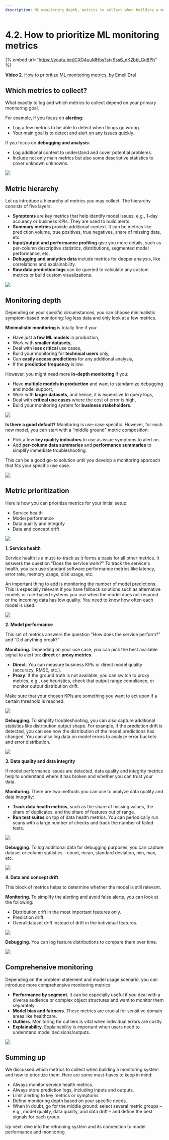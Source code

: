 ```yaml
---
description: ML monitoring depth, metrics to collect when building a monitoring system, and how to prioritize them.
---
```


# 4.2. How to prioritize ML monitoring metrics

{% embed url="https://youtu.be/jCXO4uuMHbs?si=9ss6_nK2bbLGq8Ph" %}

**Video 2**. [How to prioritize ML monitoring metrics](https://youtu.be/jCXO4uuMHbs?si=9ss6_nK2bbLGq8Ph), by Emeli Dral

## Which metrics to collect?

What exactly to log and which metrics to collect depend on your primary monitoring goal. 

For example, if you focus on **alerting**:
* Log a few metrics to be able to detect when things go wrong.
* Your main goal is to detect and alert on any issues quickly.

If you focus on **debugging and analysis**:
* Log additional context to understand and cover potential problems.
* Include not only main metrics but also some descriptive statistics to cover unknown unknowns. 

![](<../../../images/2023110\_course\_module4\_fin.018-min.png>)

## Metric hierarchy

Let us introduce a hierarchy of metrics you may collect. The hierarchy consists of five layers:
* **Symptoms** are key metrics that help identify model issues, e.g., 1-day accuracy or business KPIs. They are used to build alerts.
* **Summary metrics** provide additional context. It can be metrics like prediction volume, true positives, true negatives, share of missing data, etc. 
* **Input/output and performance profiling** give you more details, such as per-column descriptive statistics, distributions, segmented model performance, etc. 
* **Debugging and analytics data** include metrics for deeper analysis, like correlations and explainability. 
* **Raw data prediction logs** can be queried to calculate any custom metrics or build custom visualizations. 

![](<../../../images/2023110\_course\_module4\_fin.019-min.png>)

## Monitoring depth

Depending on your specific circumstances, you can choose minimalistic symptom-based monitoring: log less data and only look at a few metrics.   

**Minimalistic monitoring** is totally fine if you: 
* Have just **a few ML models** in production, 
* Work with **smaller datasets**,
* Deal with **less critical** use cases,
* Build your monitoring for **technical users** only,
* Can **easily access predictions** for any additional analysis,
* If the **prediction frequency** is low.

However, you might need more **in-depth monitoring** if you: 
* Have **multiple models in production** and want to standardize debugging and model support, 
* Work with **larger datasets**, and hence, it is expensive to query logs, 
* Deal with **critical use cases** where the cost of error is high, 
* Build your monitoring system for **business stakeholders**.

![](<../../../images/2023110\_course\_module4\_fin.020-min.png>)

**Is there a good default?** Monitoring is use-case specific. However, for each new model, you can start with a “middle ground” metric composition:
* Pick a few **key quality indicators** to use as issue symptoms to alert on.
* Add **per-column data summaries** and **performance summaries** to simplify immediate troubleshooting.

This can be a good go-to solution until you develop a monitoring approach that fits your specific use case. 

![](<../../../images/2023110\_course\_module4\_fin.021-min.png>)

## Metric prioritization 

Here is how you can prioritize metrics for your initial setup:
* Service health
* Model performance
* Data quality and integrity
* Data and concept drift

![](<../../../images/2023110\_course\_module4\_fin.023-min.png>)

**1. Service health**

Service health is a must-to-track as it forms a basis for all other metrics. It answers the question "Does the service work?" To track the service's health, you can use standard software performance metrics like latency, error rate, memory usage, disk usage, etc.

An important thing to add is monitoring the number of model predictions. This is especially relevant if you have fallback solutions such as alternative models or rule-based systems you use when the model does not respond or the incoming data has low quality. You need to know how often each model is used.

![](<../../../images/2023110\_course\_module4\_fin.025-min.png>)

**2. Model performance**

This set of metrics answers the question "How does the service perform?" and “Did anything break?” 

**Monitoring.** Depending on your use case, you can pick the best available signal to alert on: **direct** or **proxy metrics**. 

* **Direct**. You can measure business KPIs or direct model quality (accuracy, RMSE, etc.). 
* **Proxy**. If the ground truth is not available, you can switch to proxy metrics, e.g., use heuristics, check that output range compliance, or monitor output distribution drift. 

Make sure that your chosen KPIs are something you want to act upon if a certain threshold is reached. 

![](<../../../images/2023110\_course\_module4\_fin.028-min.png>)

**Debugging**. To simplify troubleshooting, you can also capture additional statistics like distribution output shape. For example, if the prediction drift is detected, you can see how the distribution of the model predictions has changed. You can also log data on model errors to analyze error buckets and error distribution. 

![](<../../../images/2023110\_course\_module4\_fin.029-min.png>)

**3. Data quality and data integrity**

If model performance issues are detected, data quality and integrity metrics help to understand where it has broken and whether you can trust your data. 

**Monitoring**. There are two methods you can use to analyze data quality and data integrity:
* **Track data health metrics**, such as the share of missing values, the share of duplicates, and the share of features out of range.
* **Run test suites** on top of data health metrics. You can periodically run scans with a large number of checks and track the number of failed tests. 

![](<../../../images/2023110\_course\_module4\_fin.033-min.png>)

**Debugging**. To log additional data for debugging purposes, you can capture dataset or column statistics – count, mean, standard deviation, min, max, etc. 

![](<../../../images/2023110\_course\_module4\_fin.034-min.png>)

**4. Data and concept drift**

This block of metrics helps to determine whether the model is still relevant.

**Monitoring**. To simplify the alerting and avoid false alerts, you can look at the following:
* Distribution drift in the most important features only.
* Prediction drift. 
* Overalldataset drift instead of drift in the individual features.

![](<../../../images/2023110\_course\_module4\_fin.036-min.png>)

**Debugging**. You can log feature distributions to compare them over time.

![](<../../../images/2023110\_course\_module4\_fin.037-min.png>)

## Comprehensive monitoring

Depending on the problem statement and model usage scenario, you can introduce more comprehensive monitoring metrics: 
* **Performance by segment**. It can be especially useful if you deal with a diverse audience or complex object structures and want to monitor them separately. 
* **Model bias and fairness**. These metrics are crucial for sensitive domain areas like healthcare.
* **Outliers**. Monitoring for outliers is vital when individual errors are costly.
* **Explainability**. Explainability is important when users need to understand model decisions/outputs.

![](<../../../images/2023110\_course\_module4\_fin.038-min.png>)

## Summing up

We discussed which metrics to collect when building a monitoring system and how to prioritize them. Here are some must-haves to keep in mind:
* Always monitor service health metrics. 
* Always store prediction logs, including inputs and outputs.
* Limit alerting to key metrics or symptoms.
* Define monitoring depth based on your specific needs. 
* When in doubt, go for the middle ground: select several metric groups – e.g., model quality, data quality, and data drift – and define the best signals for each group. 

Up next: dive into the retraining system and its connection to model performance and monitoring.

